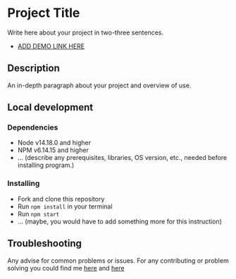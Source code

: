 # Project Title

Write here about your project in two-three sentences.
- [ADD DEMO LINK HERE]()

## Description

An in-depth paragraph about your project and overview of use.

## Local development

### Dependencies
* Node v14.18.0 and higher
* NPM v6.14.15 and higher
* ... (describe any prerequisites, libraries, OS version, etc., needed before installing program.)


### Installing
* Fork and clone this repository
* Run `npm install` in your terminal
* Run `npm start`
* ... (maybe, you would have to add something more for this instruction)

## Troubleshooting

Any advise for common problems or issues.
For any contributing or problem solving you could find me [here]() and [here]()